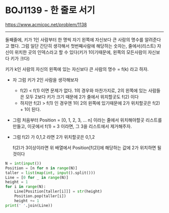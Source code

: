# BOJ1139 - 한 줄로 서기

https://www.acmicpc.net/problem/1138

---

둘째줄에, 키가 1인 사람부터 한 명씩 자기 왼쪽에 자신보다 큰 사람의 명수를 알려준다고 했다. 그럼 일단 간단히 생각해서 첫번째사람에 해당하는 숫자는, 줄에서(리스트) 자신이 위치한 곳의 인덱스라고 할 수 있다(키가 1이기때문에, 왼쪽의 모든사람이 자신보다 키가 크다)

키가 k인 사람의 자신의 왼쪽에 있는 자신보다 큰 사람의 명수 = f(k) 라고 하자.

- 자 그럼 키가 2인 사람을 생각해보자

  - f(2) < f(1) 이면 문제가 없다. 1의 경우와 마찬가지로, 2의 왼쪽에 있는 사람들은 모두 2보다 키가 크기 때문에 2가 줄에서 위치할곳도 f(2) 이다
  - 하지만 f(2) > f(1) 인 경우엔 1이 2의 왼쪽에 있기때문에 2가 위치할곳은 f(2) + 1이 된다.

- 그럼 처음부터 Position = [0, 1, 2, 3,  ... n] 이라는 줄에서 위치해야할곳 리스트를 만들고, 이곳에서 f(1) = 3 이라면, 그 3을 리스트에서 제거해주자.

- 그럼 f(2) 가 0,1,2 라면 2가 위치할곳은 0,1,2

  f(2)가 3이상이라면 위 배열에서 Position[f(2)]에 해당하는 값에 2가 위치하면 될것이다

```python
N = int(input())
Position = [n for n in range(N)]
taller = list(map(int, input().split()))
Line = [0 for _ in range(N)]
height = 1
for i in range(N):
    Line[Position[taller[i]]] = str(height)
    Position.pop(taller[i])
    height += 1
print(' '.join(Line))
```

